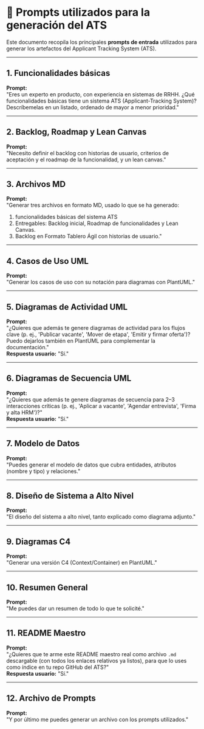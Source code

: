 
# 📜 Prompts utilizados para la generación del ATS

Este documento recopila los principales **prompts de entrada** utilizados para generar los artefactos del Applicant Tracking System (ATS).

---

## 1. Funcionalidades básicas
**Prompt:**  
"Eres un experto en producto, con experiencia en sistemas de RRHH. ¿Qué funcionalidades básicas tiene un sistema ATS (Applicant-Tracking System)? Descríbemelas en un listado, ordenado de mayor a menor prioridad."

---

## 2. Backlog, Roadmap y Lean Canvas
**Prompt:**  
"Necesito definir el backlog con historias de usuario, criterios de aceptación y el roadmap de la funcionalidad, y un lean canvas."

---

## 3. Archivos MD
**Prompt:**  
"Generar tres archivos en formato MD, usado lo que se ha generado:  
1. funcionalidades básicas del sistema ATS  
2. Entregables: Backlog inicial, Roadmap de funcionalidades y Lean Canvas.  
3. Backlog en Formato Tablero Ágil con historias de usuario."

---

## 4. Casos de Uso UML
**Prompt:**  
"Generar los casos de uso con su notación para diagramas con PlantUML."

---

## 5. Diagramas de Actividad UML
**Prompt:**  
"¿Quieres que además te genere diagramas de actividad para los flujos clave (p. ej., 'Publicar vacante', 'Mover de etapa', 'Emitir y firmar oferta')? Puedo dejarlos también en PlantUML para complementar la documentación."  
**Respuesta usuario:** "Sí."

---

## 6. Diagramas de Secuencia UML
**Prompt:**  
"¿Quieres que además te genere diagramas de secuencia para 2–3 interacciones críticas (p. ej., 'Aplicar a vacante', 'Agendar entrevista', 'Firma y alta HRM')?"  
**Respuesta usuario:** "Sí."

---

## 7. Modelo de Datos
**Prompt:**  
"Puedes generar el modelo de datos que cubra entidades, atributos (nombre y tipo) y relaciones."

---

## 8. Diseño de Sistema a Alto Nivel
**Prompt:**  
"El diseño del sistema a alto nivel, tanto explicado como diagrama adjunto."

---

## 9. Diagramas C4
**Prompt:**  
"Generar una versión C4 (Context/Container) en PlantUML."

---

## 10. Resumen General
**Prompt:**  
"Me puedes dar un resumen de todo lo que te solicité."

---

## 11. README Maestro
**Prompt:**  
"¿Quieres que te arme este README maestro real como archivo `.md` descargable (con todos los enlaces relativos ya listos), para que lo uses como índice en tu repo GitHub del ATS?"  
**Respuesta usuario:** "Sí."

---

## 12. Archivo de Prompts
**Prompt:**  
"Y por último me puedes generar un archivo con los prompts utilizados."
